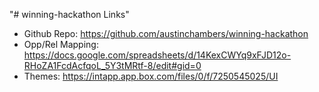 "# winning-hackathon Links" 

* Github Repo: https://github.com/austinchambers/winning-hackathon
* Opp/Rel Mapping: https://docs.google.com/spreadsheets/d/14KexCWYq9xFJD12o-RHoZA1FcdAcfqoL_5Y3tMRtf-8/edit#gid=0
* Themes: https://intapp.app.box.com/files/0/f/7250545025/UI

